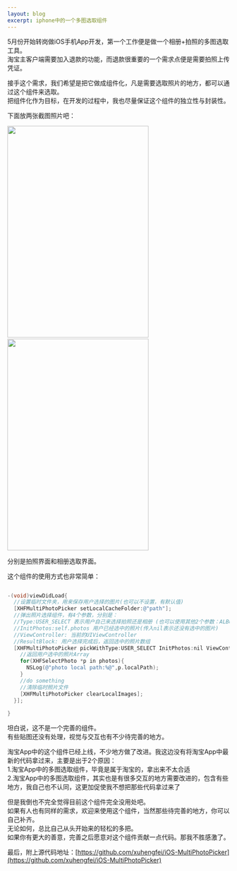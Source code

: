 ```yaml
---
layout: blog
excerpt: iphone中的一个多图选取组件
---
```


5月份开始转岗做iOS手机App开发，第一个工作便是做一个相册+拍照的多图选取工具。  
淘宝主客户端需要加入退款的功能，而退款很重要的一个需求点便是需要拍照上传凭证。  

接手这个需求，我们希望是把它做成组件化，凡是需要选取照片的地方，都可以通过这个组件来选取。   
把组件化作为目标，在开发的过程中，我也尽量保证这个组件的独立性与封装性。  

下面放两张截图照片吧：  

<img src="http://xuhengfei.com/assets/images/multiphotopicker/snapshot1.jpg" width="320px" height="480px"/>
&nbsp;&nbsp;
<img src="http://xuhengfei.com/assets/images/multiphotopicker/snapshot2.jpg" width="320px" height="480px"/>

分别是拍照界面和相册选取界面。  

这个组件的使用方式也非常简单：

```objective-c

-(void)viewDidLoad{
  //设置临时文件夹，用来保存用户选择的图片(也可以不设置，有默认值)
  [XHFMultiPhotoPicker setLocalCacheFolder:@"path"];
  //弹出照片选择组件，有4个参数，分别是：
  //Type:USER_SELECT 表示用户自己来选择拍照还是相册 (也可以使用其他2个参数：ALBUM  CAMERA)
  //InitPhotos:self.photos 用户已经选中的照片(传入nil表示还没有选中的图片)
  //ViewController: 当前的UIViewController
  //ResultBlock: 用户选择完成后，返回选中的照片数组
  [XHFMultiPhotoPicker pickWithType:USER_SELECT InitPhotos:nil ViewController:self ResultBlock:^(NSArray *photos){
    //返回用户选中的照片Array
    for(XHFSelectPhoto *p in photos){
      NSLog(@"photo local path:%@",p.localPath);
    }
    //do something
    //清除临时照片文件
    [XHFMultiPhotoPicker clearLocalImages];
  }];
  
}

```

坦白说，这不是一个完善的组件。  
有些贴图还没有处理，视觉与交互也有不少待完善的地方。  

淘宝App中的这个组件已经上线，不少地方做了改进。我这边没有将淘宝App中最新的代码拿过来，主要是出于2个原因：  
1.淘宝App中的多图选取组件，毕竟是属于淘宝的，拿出来不太合适  
2.淘宝App中的多图选取组件，其实也是有很多交互的地方需要改进的，包含有些地方，我自己也不认同，这更加促使我不想把那些代码拿过来了  

但是我倒也不完全觉得目前这个组件完全没用处吧。  
如果有人也有同样的需求，欢迎来使用这个组件，当然那些待完善的地方，你可以自己补齐。  
无论如何，总比自己从头开始来的轻松的多把。  
如果你有更大的善意，完善之后愿意对这个组件贡献一点代码。那我不胜感激了。  

最后，附上源代码地址：[https://github.com/xuhengfei/iOS-MultiPhotoPicker](https://github.com/xuhengfei/iOS-MultiPhotoPicker)

